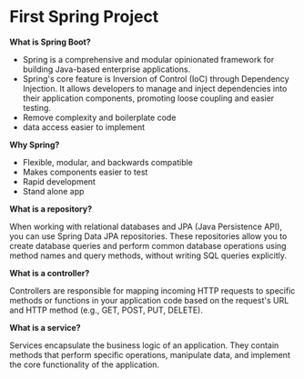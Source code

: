 # First Spring Project

__What is Spring Boot?__

- Spring is a comprehensive and modular opinionated framework for building Java-based enterprise applications.
- Spring's core feature is Inversion of Control (IoC) through Dependency Injection. It allows developers to manage and inject dependencies into their application components, promoting loose coupling and easier testing.
- Remove complexity and boilerplate code
- data access easier to implement

**Why Spring?**

- Flexible, modular, and backwards compatible
- Makes components easier to test
- Rapid development
- Stand alone app 

**What is a repository?**

  When working with relational databases and JPA (Java Persistence API), you can use Spring Data JPA repositories. These repositories allow you to create database queries and perform common database operations using method names and query methods, without writing SQL queries explicitly.

**What is a controller?**

  Controllers are responsible for mapping incoming HTTP requests to specific methods or functions in your application code based on the request's URL and HTTP method (e.g., GET, POST, PUT, DELETE).

**What is a service?**

  Services encapsulate the business logic of an application. They contain methods that perform specific operations, manipulate data, and implement the core functionality of the application.


